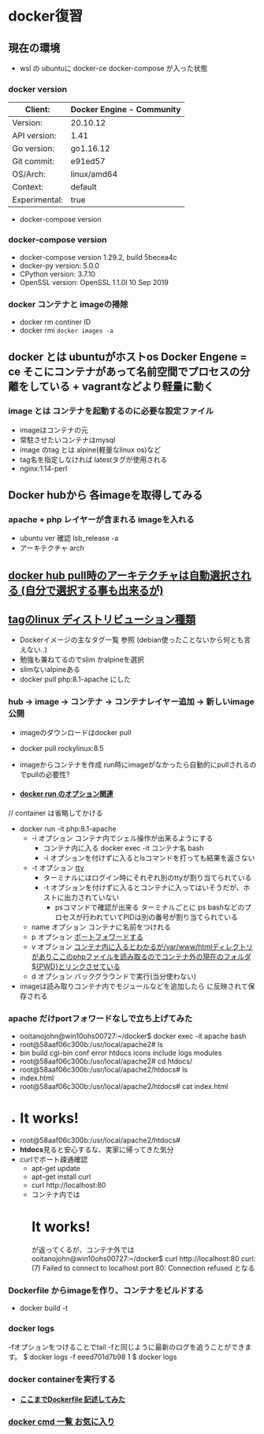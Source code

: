 # docker復習

## 現在の環境
- wsl の ubuntuに docker-ce docker-compose が入った状態
### docker version
| Client:       | Docker Engine - Community |
| ------------- | ------------------------- |
| Version:      | 20.10.12                  |
| API version:  | 1.41                      |
| Go version:   | go1.16.12                 |
| Git commit:   | e91ed57                   |
| OS/Arch:      | linux/amd64               |
| Context:      | default                   |
| Experimental: | true                      |
 - docker-compose version
### docker-compose version
- docker-compose version 1.29.2, build 5becea4c
- docker-py version: 5.0.0
- CPython version: 3.7.10
- OpenSSL version: OpenSSL 1.1.0l  10 Sep 2019

### docker コンテナと imageの掃除
- docker rm continer ID
- docker rmi `docker images -a`
## docker とは ubuntuがホストos Docker Engene = ce そこにコンテナがあって名前空間でプロセスの分離をしている + vagrantなどより軽量に動く

### image とは コンテナを起動するのに必要な設定ファイル
- imageはコンテナの元
- 常駐させたいコンテナはmysql
- image のtag とは alpine(軽量なlinux os)など
- tag名を指定しなければ latestタグが使用される
- nginx:1.14-perl

## Docker hubから 各imageを取得してみる
<!-- ### rockylinuxのdesktopを動かしてみる →  -->
### apache + php レイヤーが含まれる imageを入れる
- ubuntu ver 確認 lsb_release -a
- アーキテクチャ arch
## [docker hub pull時のアーキテクチャは自動選択される (自分で選択する事も出来るが)](https://dev.classmethod.jp/articles/docker-multi-architecture-image/)
## [tagのlinux ディストリビューション種類](https://prograshi.com/platform/docker/docker-image-tags-difference/)
- Dockerイメージの主なタグ一覧 参照 (debian使ったことないから何とも言えない..)
- 勉強も兼ねてるのでslim かalpineを選択
- slimないalpineある
- docker pull php:8.1-apache にした
### hub → image → コンテナ → コンテナレイヤー追加 → 新しいimage公開
- imageのダウンロードはdocker pull
- docker pull rockylinux:8.5
- imageからコンテナを作成 run時にimageがなかったら自動的にpullされるのでpullの必要性?

- #### [docker run のオプション関連](https://scrapbox.io/llminatoll/docker_run%E3%81%AE%E3%82%AA%E3%83%97%E3%82%B7%E3%83%A7%E3%83%B3%E3%81%84%E3%82%8D%E3%81%84%E3%82%8D)
<!-- - docker run -it rockylinux:8.5 --> // container は省略してかける
- docker run -it php:8.1-apache
  - -i オプション コンテナ内でシェル操作が出来るようにする
    - コンテナ内に入る docker exec -it コンテナ名 bash
    - -i オプションを付けずに入るとlsコマンドを打っても結果を返さない
  - -t オプション [tty](https://qiita.com/toshihirock/items/22de12f99b5c40365369)
    - ターミナルにはログイン時にそれぞれ別のttyが割り当てられている
    - -t オプションを付けずに入るとコンテナに入ってはいそうだが、ホストに出力されていない
      - psコマンドで確認が出来る ターミナルごとに ps bashなどのプロセスが行われていてPIDは別の番号が割り当てられている
  - name オプション コンテナに名前をつけれる
  - p オプション [ポートフォワードする](https://qiita.com/tatsuo-iriyama/items/e4bf2404411343116e3e)
  - v オプション [コンテナ内に入るとわかるが/var/www/htmlディレクトリがありここのphpファイルを読み取るのでコンテナ外の現在のフォルダ${PWD}とリンクさせている](https://gray-code.com/blog/php-on-docker/)
  - d オプション バックグラウンドで実行(当分使わない)
- imageは読み取りコンテナ内でモジュールなどを追加したら に反映されて保存される
### apache だけportフォワードなしで立ち上げてみた
  - ooitanojohn@win10ohs00727:~/docker$ docker exec -it apache bash
  - root@58aaf06c300b:/usr/local/apache2# ls
  - bin  build  cgi-bin  conf  error  htdocs  icons  include  logs  modules
  - root@58aaf06c300b:/usr/local/apache2# cd htdocs/
  - root@58aaf06c300b:/usr/local/apache2/htdocs# ls
  - index.html
  - root@58aaf06c300b:/usr/local/apache2/htdocs# cat index.html
  - <html><body><h1>It works!</h1></body></html>
  - root@58aaf06c300b:/usr/local/apache2/htdocs#
- **htdocs**見ると安心するな、実家に帰ってきた気分
- curlでポート疎通確認
  - apt-get update
  - apt-get install curl
  - curl http://localhost:80
  - コンテナ内では<html><body><h1>It works!</h1></body></html> が返ってくるが、コンテナ外ではooitanojohn@win10ohs00727:~/docker$ curl http://localhost:80
curl: (7) Failed to connect to localhost port 80: Connection refused となる

### Dockerfile からimageを作り、コンテナをビルドする
- docker build -t
### docker logs
-fオプションをつけることでtail -fと同じように最新のログを追うことができます。
$ docker logs -f eeed701d7b98
1
$ docker logs
### docker containerを実行する
- #### [ここまでDockerfile 記述してみた]()


### [docker cmd 一覧 お気に入り](https://beyondjapan.com/blog/2016/08/docker-command-reverse-resolutions/#docker)

